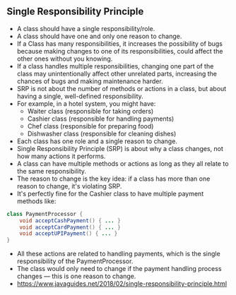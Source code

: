## Single Responsibility Principle
- A class should have a single responsibility/role.
- A class should have one and only one reason to change.
- If a Class has many responsibilities, it increases the possibility of bugs because making changes to one of its responsibilities, could affect the other ones without you knowing.
- If a class handles multiple responsibilities, changing one part of the class may unintentionally affect other unrelated parts, increasing the chances of bugs and making maintenance harder.
- SRP is not about the number of methods or actions in a class, but about having a single, well-defined responsibility.
- For example, in a hotel system, you might have:
    - Waiter class (responsible for taking orders)
    - Cashier class (responsible for handling payments)
    - Chef class (responsible for preparing food)
    - Dishwasher class (responsible for cleaning dishes)
- Each class has one role and a single reason to change.
- Single Responsibility Principle (SRP) is about why a class changes, not how many actions it performs.
- A class can have multiple methods or actions as long as they all relate to the same responsibility.
- The reason to change is the key idea: if a class has more than one reason to change, it's violating SRP.
- It's perfectly fine for the Cashier class to have multiple payment methods like:
```Java
class PaymentProcessor {
    void acceptCashPayment() { ... }
    void acceptCardPayment() { ... }
    void acceptUPIPayment() { ... }
}
```
- All these actions are related to handling payments, which is the single responsibility of the PaymentProcessor.
- The class would only need to change if the payment handling process changes — this is one reason to change.
- https://www.javaguides.net/2018/02/single-responsibility-principle.html